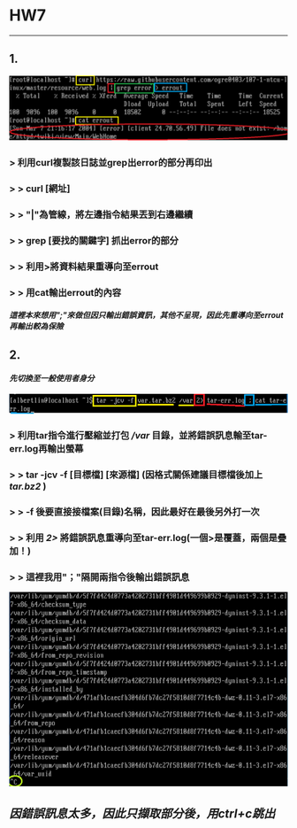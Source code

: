 # HW7

---------------------------------

## 1.

![1](1.png)

### > 利用curl複製該日誌並grep出error的部分再印出

### > > curl [網址]

### > > "|"為管線，將左邊指令結果丟到右邊繼續

### > > grep [要找的關鍵字] 抓出error的部分

### > > 利用\>將資料結果重導向至errout

### > > 用cat輸出errout的內容

#### *這裡本來想用";"來做但因只輸出錯誤資訊，其他不呈現，因此先重導向至errout再輸出較為保險*

## 2.

#### *先切換至一般使用者身分*

![2](2.png)

### > 利用tar指令進行壓縮並打包 */var* 目錄，並將錯誤訊息輸至tar-err.log再輸出螢幕

### > > tar -jcv -f [目標檔] [來源檔] (因格式關係建議目標檔後加上 *tar.bz2* )

### > > -f 後要直接接檔案(目錄)名稱，因此最好在最後另外打一次

### > > 利用 *2>* 將錯誤訊息重導向至tar-err.log(一個\>是覆蓋，兩個是疊加！)

### > > 這裡我用"；"隔開兩指令後輸出錯誤訊息

![3](3.png)

## *因錯誤訊息太多，因此只擷取部分後，用ctrl+c跳出*
